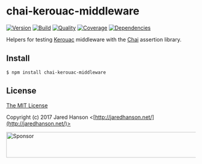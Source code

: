 # chai-kerouac-middleware

[![Version](https://img.shields.io/npm/v/chai-kerouac-middleware.svg?label=version)](https://www.npmjs.com/package/chai-kerouac-middleware)
[![Build](https://img.shields.io/travis/jaredhanson/chai-kerouac-middleware.svg)](https://travis-ci.org/jaredhanson/chai-kerouac-middleware)
[![Quality](https://img.shields.io/codeclimate/github/jaredhanson/chai-kerouac-middleware.svg?label=quality)](https://codeclimate.com/github/jaredhanson/chai-kerouac-middleware)
[![Coverage](https://img.shields.io/coveralls/jaredhanson/chai-kerouac-middleware.svg)](https://coveralls.io/r/jaredhanson/chai-kerouac-middleware)
[![Dependencies](https://img.shields.io/david/jaredhanson/chai-kerouac-middleware.svg)](https://david-dm.org/jaredhanson/chai-kerouac-middleware)


Helpers for testing [Kerouac](https://github.com/jaredhanson/kerouac) middleware
with the [Chai](http://chaijs.com/) assertion library.

## Install

    $ npm install chai-kerouac-middleware

## License

[The MIT License](http://opensource.org/licenses/MIT)

Copyright (c) 2017 Jared Hanson <[http://jaredhanson.net/](http://jaredhanson.net/)>

<a target='_blank' rel='nofollow' href='https://app.codesponsor.io/link/vK9dyjRnnWsMzzJTQ57fRJpH/jaredhanson/chai-kerouac-middleware'>
  <img alt='Sponsor' width='888' height='68' src='https://app.codesponsor.io/embed/vK9dyjRnnWsMzzJTQ57fRJpH/jaredhanson/chai-kerouac-middleware.svg' />
</a>
